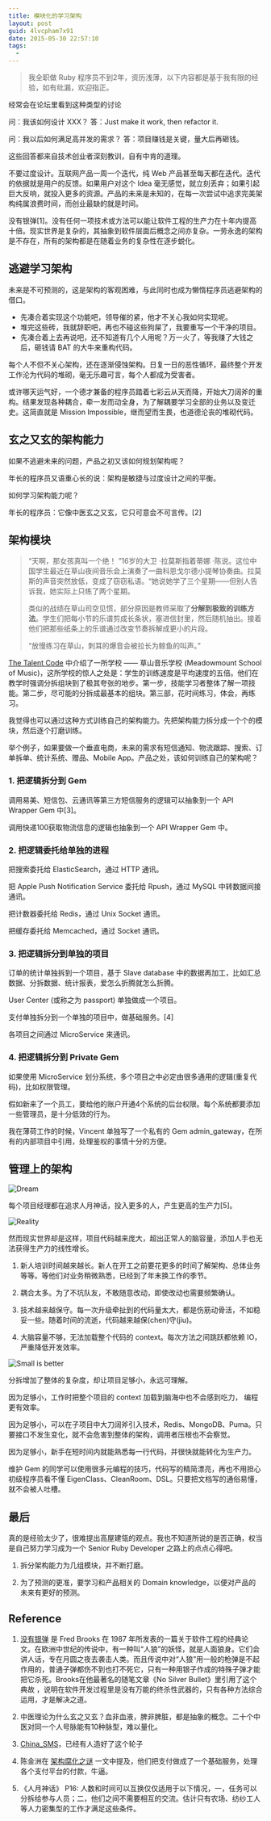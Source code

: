 ```yaml
---
title: 模块化的学习架构
layout: post
guid: 4lvcpham7x91
date: 2015-05-30 22:57:10
tags:
  -
---
```


> 我全职做 Ruby 程序员不到2年，资历浅薄，以下内容都是基于我有限的经验，如有纰漏，欢迎指正。

经常会在论坛里看到这种类型的讨论

问：我该如何设计 XXX？
答：Just make it work, then refactor it.

问：我以后如何满足高并发的需求？
答：项目赚钱是关键，量大后再砸钱。

这些回答都来自技术创业者深刻教训，自有中肯的道理。

不要过度设计。互联网产品一周一个迭代，纯 Web 产品甚至每天都在迭代。迭代的依据就是用户的反馈。如果用户对这个 Idea 毫无感觉，就立刻丢弃；如果引起巨大反响，就投入更多的资源。产品的未来是未知的，在每一次尝试中追求完美架构纯属浪费时间，而创业最缺的就是时间。

没有银弹[1]。没有任何一项技术或方法可以能让软件工程的生产力在十年内提高十倍。现实世界是复杂的，其抽象到软件层面后概念之间亦复杂。一劳永逸的架构是不存在，所有的架构都是在随着业务的复杂性在逐步蜕化。


## 逃避学习架构

未来是不可预测的，这是架构的客观困难，与此同时也成为懒惰程序员逃避架构的借口。

* 先凑合着实现这个功能吧，领导催的紧，他才不关心我如何实现呢。
* 堆完这些砖，我就辞职吧，再也不碰这些狗屎了，我要重写一个干净的项目。
* 先凑合着上去再说吧，还不知道有几个人用呢？万一火了，等我赚了大钱之后，砸钱请 BAT 的大牛来重构代码。

每个人不但不关心架构，还在逐渐侵蚀架构。日复一日的恶性循环，最终整个开发工作沦为代码的堆砌，毫无乐趣可言，每个人都成为受害者。

或许哪天运气好，一个德才兼备的程序员踏着七彩云从天而降，开始大刀阔斧的重构。结果发现各种耦合，牵一发而动全身，为了解耦要学习全部的业务以及变迁史。这简直就是 Mission Impossible，继而望而生畏，也道德沦丧的堆砌代码。

## 玄之又玄的架构能力

如果不逃避未来的问题，产品之初又该如何规划架构呢？

年长的程序员又语重心长的说：架构是敏捷与过度设计之间的平衡。

如何学习架构能力呢？

年长的程序员：它像中医玄之又玄，它只可意会不可言传。[2]

##  架构模块

> “天啊，那女孩真叫一个绝！ ”16岁的大卫 ·拉莫斯指着蒂娜 ·陈说。这位中国学生最近在草山夜间音乐会上演奏了一曲科恩戈尔德小提琴协奏曲。拉莫斯的声音突然放低，变成了窃窃私语。“她说她学了三个星期——但别人告诉我，她实际上只练了两个星期。
>
> 类似的战绩在草山司空见惯，部分原因是教师采取了**分解到极致的训练方法**。学生们把每小节的乐谱剪成长条状，塞进信封里，然后随机抽出。接着他们把那些纸条上的乐谱通过改变节奏拆解成更小的片段。
>
>“放慢练习在草山，刺耳的爆音会被拉长为鲸鱼的叫声。”

[The Talent Code](http://book.douban.com/subject/3647676/) 中介绍了一所学校 —— 草山音乐学校 (Meadowmount School of Music)，这所学校的惊人之处是：学生的训练速度是平均速度的五倍。他们在教学时强调分拆组块到了极其夸张的地步。第一步，技能学习者整体了解一项技能。第二步，尽可能的分拆成最基本的组块。第三部，花时间练习，体会，再练习。

我觉得也可以通过这种方式训练自己的架构能力。先把架构能力拆分成一个个的模块，然后逐个打磨训练。

举个例子，如果要做一个垂直电商，未来的需求有短信通知、物流跟踪、搜索、订单拆单、统计系统、赠品、Mobile App。产品之处，该如何训练自己的架构呢？

### 1. 把逻辑拆分到 Gem

调用易美、短信包、云通讯等第三方短信服务的逻辑可以抽象到一个 API Wrapper Gem 中[3]。

调用快递100获取物流信息的逻辑也抽象到一个 API Wrapper Gem 中。


### 2. 把逻辑委托给单独的进程

把搜索委托给 ElasticSearch，通过 HTTP 通讯。

把 Apple Push Notification Service 委托给 Rpush，通过 MySQL 中转数据间接通讯。

把计数器委托给 Redis，通过 Unix Socket 通讯。

把缓存委托给 Memcached，通过 Socket 通讯。


### 3. 把逻辑拆分到单独的项目

订单的统计单独拆到一个项目，基于 Slave  database 中的数据再加工，比如汇总数据、分拆数据、统计报表，爱怎么折腾就怎么折腾。

User Center (或称之为 passport) 单独做成一个项目。

支付单独拆分到一个单独的项目中，做基础服务。[4]

各项目之间通过 MicroService 来通讯。

### 4. 把逻辑拆分到 Private Gem

如果使用 MicroService 划分系统，多个项目之中必定由很多通用的逻辑(重复代码)，比如权限管理。

假如新来了一个员工，要给他的账户开通4个系统的后台权限。每个系统都要添加一些管理员，是十分低效的行为。

我在薄荷工作的时候，Vincent 单独写了一个私有的 Gem admin_gateway，在所有的内部项目中引用，处理鉴权的事情十分的方便。

## 管理上的架构

![Dream](http://mednoter.com/media/files/2015-05-30-ideal.jpg)

每个项目经理都在追求人月神话，投入更多的人，产生更高的生产力[5]。

![Reality](http://mednoter.com/media/files/2015-05-30-reality.jpg)


然而现实世界却是这样，项目代码越来庞大，超出正常人的脑容量，添加人手也无法获得生产力的线性增长。

1. 新人培训时间越来越长。新人在开工之前要花更多的时间了解架构、总体业务等等。等他们对业务稍微熟悉，已经到了年末换工作的季节。

2. 耦合太多。为了不坑队友，不敢随意改动，即使改动也需要频繁确认。

3. 技术越来越保守。每一次升级牵扯到的代码量太大，都是伤筋动骨活，不如稳妥一些。随着时间的流逝，代码越来越保(chen)守(jiu)。

4. 大脑容量不够，无法加载整个代码的 context。每次方法之间跳跃都依赖 IO，严重降低开发效率。


![Small is better](http://mednoter.com/media/files/2015-05-30-small-is-better.jpg)

分拆增加了整体的复杂度，却让项目足够小，永远可理解。

因为足够小，工作时把整个项目的 context 加载到脑海中也不会感到吃力，
编程更有效率。

因为足够小，可以在子项目中大刀阔斧引入技术，Redis、MongoDB、Puma。只要接口不发生变化，就不会危害到整体的架构，调用者压根也不会察觉。

因为足够小，新手在短时间内就能熟悉每一行代码，并很快就能转化为生产力。

维护 Gem 的同学可以使用很多元编程的技巧，代码写的精简漂亮，再也不用担心初级程序员看不懂 EigenClass、CleanRoom、DSL。只要把文档写的通俗易懂，就不会被人吐槽。

## 最后

真的是经验太少了，很难提出高屋建瓴的观点。我也不知道所说的是否正确，权当是自己努力学习成为一个 Senior Ruby Developer 之路上的点点心得吧。

1. 拆分架构能力为几组模块，并不断打磨。

2. 为了预测的更准，要学习和产品相关的 Domain knowledge，以便对产品的未来有更好的预测。


## Reference

1. [没有银弹](http://en.wikipedia.org/wiki/No_Silver_Bullet) 是 Fred Brooks 在 1987 年所发表的一篇关于软件工程的经典论文。在欧洲中世纪的传说中，有一种叫“人狼”的妖怪，就是人面狼身。它们会讲人话，专在月圆之夜去袭击人类。而且传说中对“人狼”用一般的枪弹是不起作用的，普通子弹都伤不到也打不死它，只有一种用银子作成的特殊子弹才能把它杀死。Brooks在他最著名的随笔文章《No Silver Bullet》里引用了这个典故 ，说明在软件开发过程里是没有万能的终杀性武器的，只有各种方法综合运用，才是解决之道。

2. 中医理论为什么玄之又玄？血非血液，脾非脾脏，都是抽象的概念。二十个中医对同一个人号脉能有10种脉型，难以量化。

3. [China_SMS](https://github.com/saberma/china_sms)，已经有人造好了这个轮子

4. 陈金洲在 [架构腐化之谜](http://mp.weixin.qq.com/s?__biz=MjM5MjY3OTgwMA==&mid=204185796&idx=1&sn=bcde5da9f9c21e4069948cebbf9957f0&scene=1#rd) 一文中提及，他们把支付做成了一个基础服务，处理各个支付平台的付款，牛逼。

5. 《人月神话》 P16: 人数和时间可以互换仅仅适用于以下情况，一，任务可以分拆给参与人员；二，他们之间不需要相互的交流。估计只有农场、纺纱工人等人力密集型的工作才满足这些条件。
